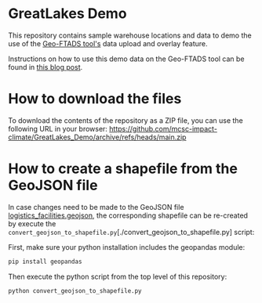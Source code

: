 # GreatLakes Demo
This repository contains sample warehouse locations and data to demo the use of the [Geo-FTADS tool's](https://danikam16.wixsite.com/mysite/post/accessing-and-using-the-mcsc-s-interactive-geospatial-decision-support-tool-for-trucking-fleet-decar) data upload and overlay feature. 

Instructions on how to use this demo data on the Geo-FTADS tool can be found in [this blog post](zzz).

# How to download the files

To download the contents of the repository as a ZIP file, you can use the following URL in your browser: https://github.com/mcsc-impact-climate/GreatLakes_Demo/archive/refs/heads/main.zip 

# How to create a shapefile from the GeoJSON file

In case changes need to be made to the GeoJSON file [logistics_facilities.geojson](./GeoJSON/logistics_facilities.geojson), the corresponding shapefile can be re-created by execute the `convert_geojson_to_shapefile.py`[./convert_geojson_to_shapefile.py] script:

First, make sure your python installation includes the geopandas module:

```bash
pip install geopandas
```

Then execute the python script from the top level of this repository:

```bash
python convert_geojson_to_shapefile.py 
```
